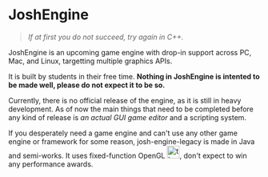 # JoshEngine
> *If at first you do not succeed, try again in C++.*

JoshEngine is an upcoming game engine with drop-in support across PC, Mac, and Linux, targetting multiple graphics APIs.

It is built by students in their free time.
__Nothing in JoshEngine is intented to be made well, please do not expect it to be so.__

Currently, there is no official release of the engine, as it is still in heavy development. As of now the main things that need to be completed before any kind of release is *an actual GUI game editor* and a scripting system.

If you desperately need a game engine and can't use any other game engine or framework for some reason, josh-engine-legacy is made in Java and semi-works. It uses fixed-function OpenGL <img src="https://th.bing.com/th/id/OIP.G8Ks7fGeqwo2ngV35vBVpwAAAA?rs=1&pid=ImgDetMain" alt="thousandyardstare" width=25>, don't expect to win any performance awards.
